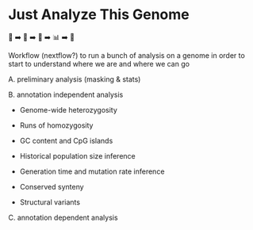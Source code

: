 # Just Analyze This Genome
🧬 ➡️ 🙏 ➡️ 🤖 ➡️ 📊 ➡️ 🥹 

Workflow (nextflow?) to run a bunch of analysis on a genome in order to start to understand where we are and where we can go

A. preliminary analysis (masking & stats)

B. annotation independent analysis
* Genome-wide heterozygosity
* Runs of homozygosity

* GC content and CpG islands

* Historical population size inference
* Generation time and mutation rate inference

* Conserved synteny
* Structural variants

C. annotation dependent analysis
